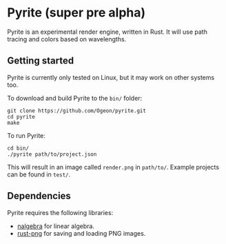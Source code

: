 # Pyrite (super pre alpha)
Pyrite is an experimental render engine, written in Rust. It will use path
tracing and colors based on wavelengths.

## Getting started
Pyrite is currently only tested on Linux, but it may work on other systems too.

To download and build Pyrite to the `bin/` folder:


    git clone https://github.com/Ogeon/pyrite.git
    cd pyrite
    make

To run Pyrite:


    cd bin/
    ./pyrite path/to/project.json

This will result in an image called `render.png` in `path/to/`. Example
projects can be found in `test/`.

## Dependencies
Pyrite requires the following libraries:

* [nalgebra](https://github.com/sebcrozet/nalgebra) for linear algebra.
* [rust-png](https://github.com/mozilla-servo/rust-png) for saving and loading PNG images.